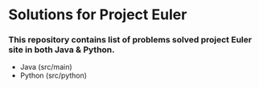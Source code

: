 # Solutions for Project Euler
### This repository contains list of problems solved project Euler site in both Java & Python.

* Java (src/main)
* Python (src/python)